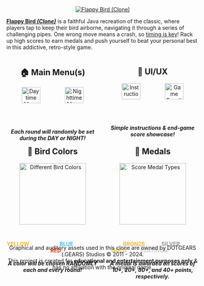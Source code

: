 <p align="center">
  <a href="https://youtu.be/I741sSjlwh0?si=DiBZN-41UxAiezoA" target="_blank" rel="noreferrer"><img src="https://i.imgur.com/iJnsQco.png" alt="Flappy Bird (Clone)"></a>
</p>


**[Flappy Bird _(Clone)_](https://youtu.be/I741sSjlwh0?si=DiBZN-41UxAiezoA)** is a faithful Java recreation of the classic, where players tap to keep their bird airborne, navigating it through a series of challenging pipes. One wrong move means a crash, so <u>timing is key</u>! Rack up high scores to earn medals and push yourself to beat your personal best in this addictive, retro-style game.

<div style="width: 100%; display: flex; justify-content: space-between;">
  
  <div style="width: 48%; text-align: center;">
    <h2>🏠 Main Menu(s)</h2>
    <p align="center">
      <img src="https://i.gyazo.com/d00e491bbc59d501220e12b83fc1fc64.png" alt="Daytime Menu" width="45%">
      <img src="https://i.gyazo.com/e0cd311e5b8863c6b8f0defb757a0374.png" alt="Nighttime Menu" width="45%">
    </p>
    <p align="center"><i><b>Each round will randomly be set during the DAY or NIGHT!</i></b></p>
  </div>
  
  <div style="width: 48%; text-align: center;">
    <h2>📱 UI/UX</h2>
    <p align="center">
      <img src="https://i.gyazo.com/a290a212f531360bf57a3ef212671503.png" alt="Instructions" width="45%">
      <img src="https://i.gyazo.com/5e0467bfff068c2bd5dd52569eae0326.pngg" alt="Game Results" width="45%">
    </p>
    <p align="center"><i><b>Simple instructions & end-game score showcase! </i></b></p>
  </div>

</div>

<div style="width: 100%; display: flex; justify-content: space-between;">

  <div style="width: 48%; text-align: center;">
    <h2>🐤 Bird Colors</h2>
    <p align="center">
      <img src="https://i.imgur.com/qXD27ac.png" alt="Different Bird Colors" width="85%">
    </p>
    <p align="center"><b>
      <span style="color: #f8b733;">YELLOW</span> ‎ ‎ ‎ ‎ ‎ ‎ ‎ ‎ ‎ ‎ ‎ ‎ ‎ ‎ ‎ ‎ ‎ ‎ ‎ ‎ ‎ ‎ ‎
      <span style="color: #4bc1f8;">BLUE</span>   ‎ ‎ ‎ ‎ ‎ ‎ ‎ ‎ ‎ ‎ ‎ ‎ ‎ ‎ ‎ ‎ ‎ ‎ ‎ ‎ ‎ ‎ ‎ ‎ ‎  
      <span style="color: #fc3800;">RED</span>    
      <br><br><i>A color will be chosen RANDOMLY each and every round!</i>
    </b></p>
  </div>

  <div style="width: 48%; text-align: center;">
    <h2>🏅 Medals</h2>
    <p align="center">
      <img src="https://i.imgur.com/fTSeljf.png" alt="Score Medal Types" width="85%">
    </p>
    <p align="center"><b>
      <span style="color: #ffb141;"> ‎ ‎ ‎ ‎ ‎ ‎ ‎ ‎ ‎ ‎ ‎ ‎ ‎ BRONZE</span>   ‎ ‎ ‎ ‎ ‎ ‎ ‎ ‎ ‎ ‎ ‎ ‎  
      <span style="color: #9d9898;">SILVER</span>   ‎ ‎ ‎ ‎ ‎ ‎ ‎ ‎ ‎ ‎ ‎ ‎ ‎ ‎ ‎ 
      <span style="color: #e3c354;">GOLD</span>     ‎ ‎ ‎ ‎ ‎ ‎ ‎ ‎ ‎ ‎
      <span style="color: #d0cece;">PLATINUM</span> ‎ ‎ ‎ ‎ ‎ ‎ ‎ ‎ ‎ ‎ ‎ ‎ ‎ ‎ ‎ ‎ ‎ ‎ ‎ ‎
      <br><br><i>A medal is awarded on scores of 10+, 20+, 30+, and 40+ points, respectively.</i>
    </b></p>
  </div>

</div>

<br><Br>
<p align="center">Graphical and auditory assets used in this clone are owned by DOTGEARS (.GEARS) Studios © 2011 - 2024.<br>This project is created for <b>educational and entertainment purposes only</b> & has no affiliation with the original game.</p>


